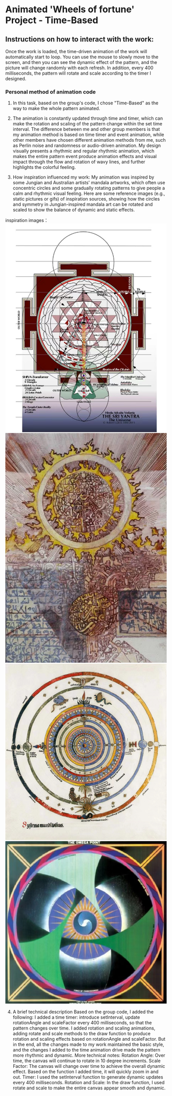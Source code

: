 # Animated 'Wheels of fortune' Project - Time-Based

## Instructions on how to interact with the work: 
Once the work is loaded, the time-driven animation of the work will automatically start to loop. You can use the mouse to slowly move to the screen, and then you can see the dynamic effect of the pattern, and the picture will change randomly with each refresh. In addition, every 400 milliseconds, the pattern will rotate and scale according to the timer I designed.

### Personal method of animation code
1. In this task, based on the group's code, I chose "Time-Based" as the way to make the whole pattern animated.

2. The animation is constantly updated through time and timer, which can make the rotation and scaling of the pattern change within the set time interval. The difference between me and other group members is that my animation method is based on time timer and event animation, while other members have chosen different animation methods from me, such as Perlin noise and randomness or audio-driven animation. My design visually presents a rhythmic and regular rhythmic animation, which makes the entire pattern event produce animation effects and visual impact through the flow and rotation of wavy lines, and further highlights the colorful feeling.

3. How inspiration influenced my work: My animation was inspired by some Jungian and Australian artists' mandala artworks, which often use concentric circles and some gradually rotating patterns to give people a calm and rhythmic visual feeling. Here are some reference images (e.g., static pictures or gifs) of inspiration sources, showing how the circles and symmetry in Jungian-inspired mandala art can be rotated and scaled to show the balance of dynamic and static effects.

inspiration images：
![Inspiration images](readmeImages/1.jpg)
![Inspiration images](readmeImages/2.jpg)
![Inspiration images](readmeImages/3.jpg)
![Inspiration images](readmeImages/4.jpg)

4. A brief technical description
Based on the group code, I added the following:
I added a time timer: introduce setInterval, update rotationAngle and scaleFactor every 400 milliseconds, so that the pattern changes over time. I added rotation and scaling animations, adding rotate and scale methods to the draw function to produce rotation and scaling effects based on rotationAngle and scaleFactor.
But in the end, all the changes made to my work maintained the basic style, and the changes I added to the time animation drive made the pattern more rhythmic and dynamic.
More technical notes:
Rotation Angle: Over time, the canvas will continue to rotate in 10 degree increments.
Scale Factor: The canvas will change over time to achieve the overall dynamic effect. Based on the function I added time, it will quickly zoom in and out.
Timer: I used the setInterval function to generate dynamic updates every 400 milliseconds.
Rotation and Scale: In the draw function, I used rotate and scale to make the entire canvas appear smooth and dynamic.



